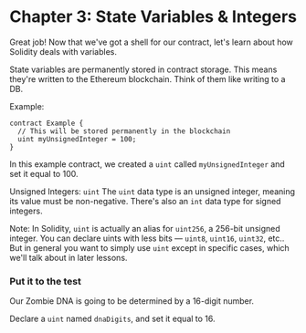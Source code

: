 # Chapter 3: State Variables & Integers
Great job! Now that we've got a shell for our contract, let's learn about how Solidity deals with variables.

State variables are permanently stored in contract storage. This means they're written to the Ethereum blockchain. Think of them like writing to a DB.

Example:
```
contract Example {
  // This will be stored permanently in the blockchain
  uint myUnsignedInteger = 100;
}
```
In this example contract, we created a `uint` called `myUnsignedInteger` and set it equal to 100.

Unsigned Integers: `uint`
The `uint` data type is an unsigned integer, meaning its value must be non-negative. There's also an `int` data type for signed integers.

Note: In Solidity, `uint` is actually an alias for `uint256`, a 256-bit unsigned integer. You can declare uints with less bits — `uint8`, `uint16`, `uint32`, etc.. But in general you want to simply use `uint` except in specific cases, which we'll talk about in later lessons.

### Put it to the test
Our Zombie DNA is going to be determined by a 16-digit number.

Declare a `uint` named `dnaDigits`, and set it equal to 16.